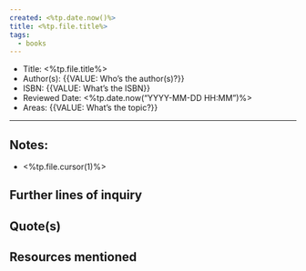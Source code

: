 ```yaml
---
created: <%tp.date.now()%>
title: <%tp.file.title%>
tags:
  - books
---
```


- Title: <%tp.file.title%>
- Author(s): {{VALUE: Who’s the author(s)?}}
- ISBN: {{VALUE: What’s the ISBN}}
- Reviewed Date: <%tp.date.now(“YYYY-MM-DD HH:MM”)%>
- Areas: {{VALUE: What’s the topic?}}

---

## Notes:

- <%tp.file.cursor(1)%>

## Further lines of inquiry

## Quote(s)

## Resources mentioned
